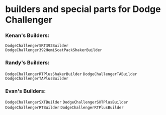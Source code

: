 # builders and special parts for Dodge Challenger
### Kenan's Builders:
`DodgeChallengerSRT392Builder` `DodgeChallenger392HemiScatPackShakerBuilder`
### Randy's Builders:
`DodgeChallengerRTPlusShakerBuilder` `DodgeChallengerTABuilder` `DodgeChallengerTAPlusBuilder`
### Evan's Builders:
`DodgeChallengerSXTBuilder` `DodgeChallengerSXTPlusBuilder` `DodgeChallengerRTBuilder` `DodgeChallengerRTPlusBuilder`

